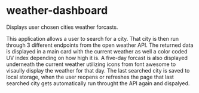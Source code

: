 # weather-dashboard
Displays user chosen cities weather forcasts.

This application allows a user to search for a city. That city is then run through 3 different endpoints from the open weather API. The returned data is displayed in a main card with the current weather as well a color coded UV index depending on how high it is. A five-day forcast is also displayed underneath the current weather utilizing icons from font awesome to visaully display the weather for that day.  The last searched city is saved to local storage, when the user reopens or refreshes the page that last searched city gets automatically run throught the API again and dispalyed.
